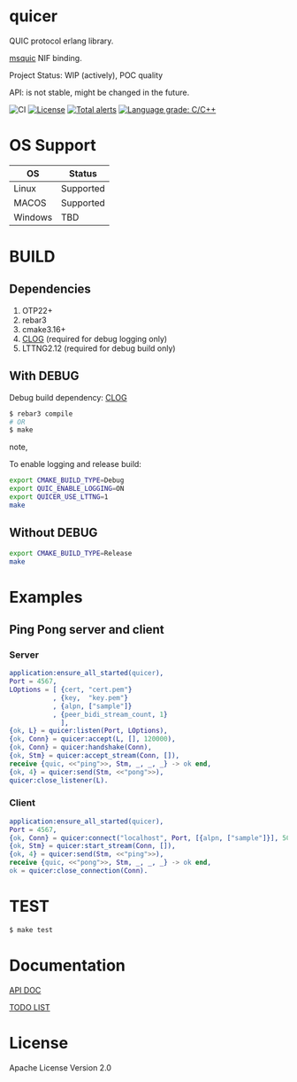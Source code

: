 # quicer

QUIC protocol erlang library.

[msquic](https://github.com/microsoft/msquic) NIF binding.

Project Status: WIP (actively), POC quality

API: is not stable, might be changed in the future.

![CI](https://github.com/emqx/quic/workflows/ci/badge.svg)
[![License](https://img.shields.io/badge/License-Apache%202.0-blue.svg)](https://opensource.org/licenses/Apache-2.0)
[![Total alerts](https://img.shields.io/lgtm/alerts/g/emqx/quic.svg?logo=lgtm&logoWidth=18)](https://lgtm.com/projects/g/emqx/quic/alerts/)
[![Language grade: C/C++](https://img.shields.io/lgtm/grade/cpp/g/emqx/quic.svg?logo=lgtm&logoWidth=18)](https://lgtm.com/projects/g/emqx/quic/context:cpp)

# OS Support
| OS      | Status    |
|---------|-----------|
| Linux   | Supported |
| MACOS   | Supported |
| Windows | TBD       |

# BUILD

## Dependencies

1. OTP22+
1. rebar3
1. cmake3.16+
1. [CLOG](https://github.com/microsoft/CLOG) (required for debug logging only)
1. LTTNG2.12 (required for debug build only)

## With DEBUG

Debug build dependency: [CLOG](https://github.com/microsoft/CLOG) 

``` sh
$ rebar3 compile 
# OR
$ make
```

note, 

To enable logging and release build:

``` sh
export CMAKE_BUILD_TYPE=Debug
export QUIC_ENABLE_LOGGING=ON
export QUICER_USE_LTTNG=1
make
```

## Without DEBUG

``` sh
export CMAKE_BUILD_TYPE=Release
make
```

# Examples

## Ping Pong server and client

### Server

``` erlang
application:ensure_all_started(quicer),
Port = 4567,
LOptions = [ {cert, "cert.pem"}
           , {key,  "key.pem"}
           , {alpn, ["sample"]}
           , {peer_bidi_stream_count, 1}
             ],
{ok, L} = quicer:listen(Port, LOptions),
{ok, Conn} = quicer:accept(L, [], 120000),
{ok, Conn} = quicer:handshake(Conn),
{ok, Stm} = quicer:accept_stream(Conn, []),
receive {quic, <<"ping">>, Stm, _, _, _} -> ok end,
{ok, 4} = quicer:send(Stm, <<"pong">>),
quicer:close_listener(L).
```

### Client

``` erlang
application:ensure_all_started(quicer),
Port = 4567,
{ok, Conn} = quicer:connect("localhost", Port, [{alpn, ["sample"]}], 5000),
{ok, Stm} = quicer:start_stream(Conn, []),
{ok, 4} = quicer:send(Stm, <<"ping">>),
receive {quic, <<"pong">>, Stm, _, _, _} -> ok end,
ok = quicer:close_connection(Conn).
```


# TEST

``` sh
$ make test
```

# Documentation

[API DOC](./docs/API.org)

[TODO LIST](./docs/todo.org)

# License
Apache License Version 2.0

